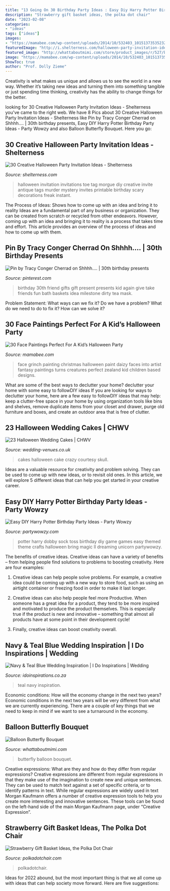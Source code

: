 ```yaml
---
title: "13 Going On 30 Birthday Party Ideas : Easy Diy Harry Potter Birthday Party Ideas"
description: "Strawberry gift basket ideas, the polka dot chair"
date: "2023-02-08"
categories:
- "ideas"
tags: ["ideas"]
images:
- "https://mamabee.com/wp-content/uploads/2014/10/532403_10151373535232780_308755286_n.jpg"
featuredImage: "http://i.shelterness.com/halloween-party-invitation-ideas-8-500x374.jpg"
featured_image: "http://whattaboutmimi.com/store/product_images/r/527/balloon-butterfly__65585_zoom.jpg"
image: "https://mamabee.com/wp-content/uploads/2014/10/532403_10151373535232780_308755286_n.jpg"
ShowToc: true
author: "Prof. Dolly Zieme"
---
```



Creativity is what makes us unique and allows us to see the world in a new way. Whether it’s taking new ideas and turning them into something tangible or just spending time thinking, creativity has the ability to change things for the better.

	

		
looking for 30 Creative Halloween Party Invitation Ideas - Shelterness you've came to the right web. We have 8 Pics about 30 Creative Halloween Party Invitation Ideas - Shelterness like Pin by Tracy Conger Cherrad on Shhhh.... | 30th birthday presents, Easy DIY Harry Potter Birthday Party Ideas - Party Wowzy and also Balloon Butterfly Bouquet. Here you go:
		
    
## 30 Creative Halloween Party Invitation Ideas - Shelterness

<img loading=lazy src="http://i.shelterness.com/halloween-party-invitation-ideas-8-500x374.jpg" onerror="this.onerror=null;this.src='https://tse2.mm.bing.net/th?id=OIP.VEWueH5uItqjBSaYhkB9YwHaFi&amp;pid=15.1';" alt="30 Creative Halloween Party Invitation Ideas - Shelterness">

_Source: shelterness.com_

>halloween invitation invitations toe tag morgue diy creative invite antique tags murder mystery invites printable birthday scary decorations freak instant. 

	

The Process of Ideas: Shows how to come up with an idea and bring it to reality
Ideas are a fundamental part of any business or organization. They can be created from scratch or recycled from other endeavors. However, coming up with an idea and bringing it to reality is a process that takes time and effort. This article provides an overview of the process of ideas and how to come up with them.

    
## Pin By Tracy Conger Cherrad On Shhhh.... | 30th Birthday Presents

<img loading=lazy src="https://i.pinimg.com/736x/61/8b/25/618b251e2f3cd03b898a0a1d0653196e--to-my-best-friend-best-friend-presents.jpg" onerror="this.onerror=null;this.src='https://tse1.mm.bing.net/th?id=OIP.bYxAkHxarUGo-hbmPV7WTAHaJ6&amp;pid=15.1';" alt="Pin by Tracy Conger Cherrad on Shhhh.... | 30th birthday presents">

_Source: pinterest.com_

>birthday 30th friend gifts gift present presents kid again give take friends fun bath baskets idea milestone dirty tea mask. 

	

Problem Statement: What ways can we fix it?
Do we have a problem?
What do we need to do to fix it?
How can we solve it?

    
## 30 Face Paintings Perfect For A Kid’s Halloween Party

<img loading=lazy src="https://mamabee.com/wp-content/uploads/2014/10/532403_10151373535232780_308755286_n.jpg" onerror="this.onerror=null;this.src='https://tse2.mm.bing.net/th?id=OIP.yIChZxl2T-GGpC8k6Hzl1wHaE8&amp;pid=15.1';" alt="30 Face Paintings Perfect For A Kid’s Halloween Party">

_Source: mamabee.com_

>face grinch painting christmas halloween paint daizy faces into artist fantasy paintings turns creatures perfect zealand kid children based designs. 

	

What are some of the best ways to declutter your home?
declutter your home with some easy to followDIY ideas 
If you are looking for ways to declutter your home, here are a few easy to followDIY ideas that may help: keep a clutter-free space in your home by using organization tools like bins and shelves, remove duplicate items from your closet and drawer, purge old furniture and boxes, and create an outdoor area that is free of clutter.

    
## 23 Halloween Wedding Cakes | CHWV

<img loading=lazy src="https://www.wedding-venues.co.uk/sites/default/files/halloween-wedding-cakes-choccywoccydoodah.jpg" onerror="this.onerror=null;this.src='https://tse3.mm.bing.net/th?id=OIP.HFryA2BOrbZVd8ispyTmygHaLs&amp;pid=15.1';" alt="23 Halloween Wedding Cakes | CHWV">

_Source: wedding-venues.co.uk_

>cakes halloween cake crazy courtesy skull. 

	

Ideas are a valuable resource for creativity and problem solving. They can be used to come up with new ideas, or to revisit old ones. In this article, we will explore 5 different ideas that can help you get started in your creative career.

    
## Easy DIY Harry Potter Birthday Party Ideas - Party Wowzy

<img loading=lazy src="https://partywowzy.com/wp-content/uploads/2018/08/Dobby-Sock-Toss.jpg" onerror="this.onerror=null;this.src='https://tse4.mm.bing.net/th?id=OIP.h02o3Cyz4XxZMR46KRteugHaNK&amp;pid=15.1';" alt="Easy DIY Harry Potter Birthday Party Ideas - Party Wowzy">

_Source: partywowzy.com_

>potter harry dobby sock toss birthday diy game games easy themed theme crafts halloween bring magic ll dreaming unicorn partywowzy. 

	

The benefits of creative ideas.
Creative ideas can have a variety of benefits – from helping people find solutions to problems to boosting creativity. Here are four examples:
1. Creative ideas can help people solve problems. For example, a creative idea could be coming up with a new way to store food, such as using an airtight container or freezing food in order to make it last longer.

2. Creative ideas can also help people feel more Productive. When someone has a great idea for a product, they tend to be more inspired and motivated to produce the product themselves. This is especially true if the product is new and innovative – something that almost all products have at some point in their development cycle!

3. Finally, creative ideas can boost creativity overall.

    
## Navy &amp; Teal Blue Wedding Inspiration | I Do Inspirations | Wedding

<img loading=lazy src="https://idoinspirations.co.za/wp-content/uploads/2017/07/navy-teal-blue-wedding-inspiration-south-africa-12.jpg" onerror="this.onerror=null;this.src='https://tse1.mm.bing.net/th?id=OIP.biFvoT0e7mMb3GKFgf0lHwHaK1&amp;pid=15.1';" alt="Navy &amp; Teal Blue Wedding Inspiration | I Do Inspirations | Wedding">

_Source: idoinspirations.co.za_

>teal navy inspiration. 

	

Economic conditions: How will the economy change in the next two years?
Economic conditions in the next two years will be very different from what we are currently experiencing. There are a couple of key things that we need to keep in mind if we want to see a turnaround in the economy.

    
## Balloon Butterfly Bouquet

<img loading=lazy src="http://whattaboutmimi.com/store/product_images/r/527/balloon-butterfly__65585_zoom.jpg" onerror="this.onerror=null;this.src='https://tse2.mm.bing.net/th?id=OIP.odBbuZW87T7DGvqaSzKZJQHaJQ&amp;pid=15.1';" alt="Balloon Butterfly Bouquet">

_Source: whattaboutmimi.com_

>butterfly balloon bouquet. 

	

Creative expressions: What are they and how do they differ from regular expressions?
Creative expressions are different from regular expressions in that they make use of the imagination to create new and unique sentences. They can be used to match text against a set of specific criteria, or to identify patterns in text.
While regular expressions are widely used in text Morgan Kaufmann offers a number of creative expression tools to help you create more interesting and innovative sentences. These tools can be found on the left-hand side of the main Morgan Kaufmann page, under “Creative Expression”.

    
## Strawberry Gift Basket Ideas, The Polka Dot Chair

<img loading=lazy src="https://www.polkadotchair.com/wp-content/uploads/2014/01/berry-basket-gift-idea.jpg" onerror="this.onerror=null;this.src='https://tse2.mm.bing.net/th?id=OIP.tEEufPmUAiTrf4O2XCSQRQHaLJ&amp;pid=15.1';" alt="Strawberry Gift Basket Ideas, the Polka Dot Chair">

_Source: polkadotchair.com_

>polkadotchair. 

	

Ideas for 2022 abound, but the most important thing is that we all come up with ideas that can help society move forward. Here are five suggestions: 

